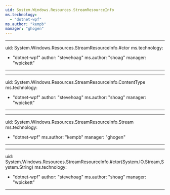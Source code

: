 ```yaml
---
uid: System.Windows.Resources.StreamResourceInfo
ms.technology: 
  - "dotnet-wpf"
ms.author: "kempb"
manager: "ghogen"
---
```


---
uid: System.Windows.Resources.StreamResourceInfo.#ctor
ms.technology: 
  - "dotnet-wpf"
author: "stevehoag"
ms.author: "shoag"
manager: "wpickett"
---

---
uid: System.Windows.Resources.StreamResourceInfo.ContentType
ms.technology: 
  - "dotnet-wpf"
author: "stevehoag"
ms.author: "shoag"
manager: "wpickett"
---

---
uid: System.Windows.Resources.StreamResourceInfo.Stream
ms.technology: 
  - "dotnet-wpf"
ms.author: "kempb"
manager: "ghogen"
---

---
uid: System.Windows.Resources.StreamResourceInfo.#ctor(System.IO.Stream,System.String)
ms.technology: 
  - "dotnet-wpf"
author: "stevehoag"
ms.author: "shoag"
manager: "wpickett"
---
